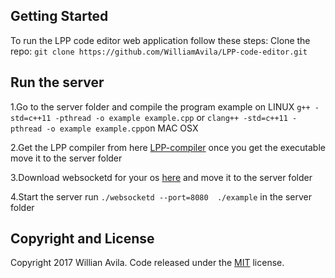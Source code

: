 ## Getting Started

To run the LPP code editor web application follow these steps:
Clone the repo: `git clone https://github.com/WilliamAvila/LPP-code-editor.git`

## Run the server
1.Go to the server folder and compile the program example on LINUX `g++ -std=c++11 -pthread -o example example.cpp` or `clang++ -std=c++11 -pthread -o example example.cpp`on MAC OSX

2.Get the LPP compiler from here [LPP-compiler](https://github.com/WilliamAvila/LPP-compiler) once you get the executable move it to the server folder 

3.Download websocketd for your os [here](http://websocketd.com/#download) and move it to the server folder

4.Start the server run `./websocketd --port=8080  ./example` in the server folder


## Copyright and License

Copyright 2017 Willian Avila. Code released under the [MIT](https://github.com/WilliamAvila/LPP-code-editor/blob/master/LICENSE) license.
